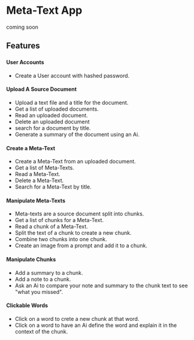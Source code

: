 # Meta-Text App

coming soon

## Features

###

#### User Accounts

- Create a User account with hashed password.

#### Upload A Source Document

- Upload a text file and a title for the document.
- Get a list of uploaded documents.
- Read an uploaded document.
- Delete an uploaded document
- search for a document by title.
- Generate a summary of the document using an Ai.

#### Create a Meta-Text

- Create a Meta-Text from an uploaded document.
- Get a list of Meta-Texts.
- Read a Meta-Text.
- Delete a Meta-Text.
- Search for a Meta-Text by title.

#### Manipulate Meta-Texts

- Meta-texts are a source document split into chunks.
- Get a list of chunks for a Meta-Text.
- Read a chunk of a Meta-Text.
- Split the text of a chunk to create a new chunk.
- Combine two chunks into one chunk.
- Create an image from a prompt and add it to a chunk.

#### Manipulate Chunks

- Add a summary to a chunk.
- Add a note to a chunk.
- Ask an Ai to compare your note and summary to the chunk text to see "what you missed".

#### Clickable Words

- Click on a word to crete a new chunk at that word.
- Click on a word to have an Ai define the word and explain it in the context of the chunk.
